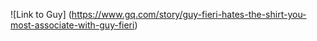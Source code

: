 ![Link to Guy] (https://www.gq.com/story/guy-fieri-hates-the-shirt-you-most-associate-with-guy-fieri)
